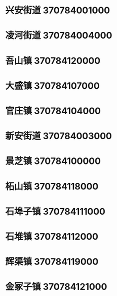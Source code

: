 # 兴安街道 370784001000
# 凌河街道 370784004000
# 吾山镇 370784120000
# 大盛镇 370784107000
# 官庄镇 370784104000
# 新安街道 370784003000
# 景芝镇 370784100000
# 柘山镇 370784118000
# 石埠子镇 370784111000
# 石堆镇 370784112000
# 辉渠镇 370784119000
# 金冢子镇 370784121000
